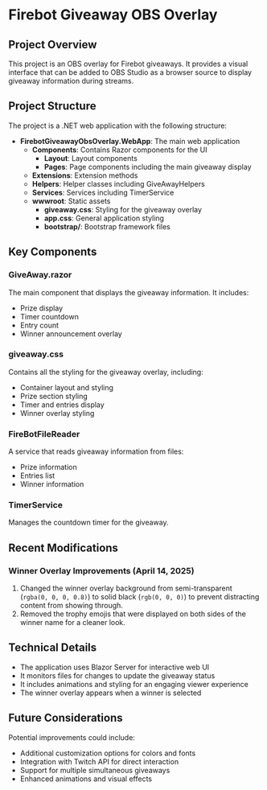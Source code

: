# Firebot Giveaway OBS Overlay

## Project Overview

This project is an OBS overlay for Firebot giveaways. It provides a visual interface that can be added to OBS Studio as a browser source to display giveaway information during streams.

## Project Structure

The project is a .NET web application with the following structure:

- **FirebotGiveawayObsOverlay.WebApp**: The main web application
  - **Components**: Contains Razor components for the UI
    - **Layout**: Layout components
    - **Pages**: Page components including the main giveaway display
  - **Extensions**: Extension methods
  - **Helpers**: Helper classes including GiveAwayHelpers
  - **Services**: Services including TimerService
  - **wwwroot**: Static assets
    - **giveaway.css**: Styling for the giveaway overlay
    - **app.css**: General application styling
    - **bootstrap/**: Bootstrap framework files

## Key Components

### GiveAway.razor

The main component that displays the giveaway information. It includes:
- Prize display
- Timer countdown
- Entry count
- Winner announcement overlay

### giveaway.css

Contains all the styling for the giveaway overlay, including:
- Container layout and styling
- Prize section styling
- Timer and entries display
- Winner overlay styling

### FireBotFileReader

A service that reads giveaway information from files:
- Prize information
- Entries list
- Winner information

### TimerService

Manages the countdown timer for the giveaway.

## Recent Modifications

### Winner Overlay Improvements (April 14, 2025)

1. Changed the winner overlay background from semi-transparent (`rgba(0, 0, 0, 0.8)`) to solid black (`rgb(0, 0, 0)`) to prevent distracting content from showing through.
2. Removed the trophy emojis that were displayed on both sides of the winner name for a cleaner look.

## Technical Details

- The application uses Blazor Server for interactive web UI
- It monitors files for changes to update the giveaway status
- It includes animations and styling for an engaging viewer experience
- The winner overlay appears when a winner is selected

## Future Considerations

Potential improvements could include:
- Additional customization options for colors and fonts
- Integration with Twitch API for direct interaction
- Support for multiple simultaneous giveaways
- Enhanced animations and visual effects
